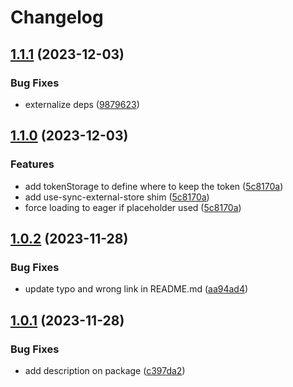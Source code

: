 # Changelog

## [1.1.1](https://github.com/mddanish00/react-utterances-client/compare/v1.1.0...v1.1.1) (2023-12-03)


### Bug Fixes

* externalize deps ([9879623](https://github.com/mddanish00/react-utterances-client/commit/98796231f2ee3d66e723aa53c6c785b63cb2ba6c))

## [1.1.0](https://github.com/mddanish00/react-utterances-client/compare/v1.0.2...v1.1.0) (2023-12-03)


### Features

* add tokenStorage to define where to keep the token ([5c8170a](https://github.com/mddanish00/react-utterances-client/commit/5c8170a50994692ec2caf7895d8aacd554b638aa))
* add use-sync-external-store shim ([5c8170a](https://github.com/mddanish00/react-utterances-client/commit/5c8170a50994692ec2caf7895d8aacd554b638aa))
* force loading to eager if placeholder used ([5c8170a](https://github.com/mddanish00/react-utterances-client/commit/5c8170a50994692ec2caf7895d8aacd554b638aa))

## [1.0.2](https://github.com/mddanish00/react-utterances-client/compare/v1.0.1...v1.0.2) (2023-11-28)


### Bug Fixes

* update typo and wrong link in README.md ([aa94ad4](https://github.com/mddanish00/react-utterances-client/commit/aa94ad48d33b3ec1150e5ac184a923a5f1409cb3))

## [1.0.1](https://github.com/mddanish00/react-utterances-client/compare/v1.0.0...v1.0.1) (2023-11-28)


### Bug Fixes

* add description on package ([c397da2](https://github.com/mddanish00/react-utterances-client/commit/c397da2941c699aaf0e1b4b94a1569a3c8cf81d9))

